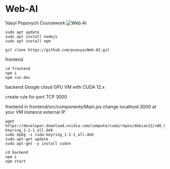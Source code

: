 # Web-AI
Vasyl Popovych
Coursework
![Web AI](https://github.com/user-attachments/assets/2792bbf5-0788-44a0-9cff-038d437c1d08)


```
sudo apt update
sudo apt install nodejs
sudo apt install npm
```

```
git clone https://github.com/pvasya/Web-AI.git
```
frontend
```
cd frontend
npm i
npm run dev
```
backend
Google cloud GPU VM with CUDA 12.x

create rule for port TCP 3000

frontend 
in frontend/src/components/Main.jsx change localhost:3000 at your VM instance external IP

```
wget https://developer.download.nvidia.com/compute/cuda/repos/debian12/x86_64/cuda-keyring_1.1-1_all.deb
sudo dpkg -i cuda-keyring_1.1-1_all.deb
sudo apt-get update
sudo apt-get -y install cudnn

cd backend
npm i
npm start
```
